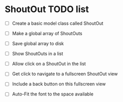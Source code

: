 # ShoutOut TODO list

- [ ] Create a basic model class called ShoutOut
- [ ] Make a global array of ShoutOuts
- [ ] Save global array to disk
- [ ] Show ShoutOuts in a list
- [ ] Allow click on a ShoutOut in the list
- [ ] Get click to navigate to a fullscreen ShoutOut view
- [ ] Include a back button on this fullscreen view
- [ ] Auto-Fit the font to the space available

